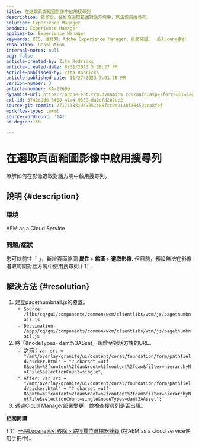 ```yaml
---
title: 在選取頁面縮圖影像中啟用搜尋列
description: 依預設，在影像選取範圍對話方塊中，無法使用搜尋列。
solution: Experience Manager
product: Experience Manager
applies-to: Experience Manager
keywords: KCS、搜尋列、Adobe Experience Manager、頁面縮圖、一般lucene索引
resolution: Resolution
internal-notes: null
bug: false
article-created-by: Zita Rodricks
article-created-date: 8/31/2023 5:28:27 PM
article-published-by: Zita Rodricks
article-published-date: 11/27/2023 7:01:26 PM
version-number: 3
article-number: KA-22690
dynamics-url: https://adobe-ent.crm.dynamics.com/main.aspx?forceUCI=1&pagetype=entityrecord&etn=knowledgearticle&id=ec0c2ac5-2348-ee11-be6d-6045bd0061cb
exl-id: 3742c9d0-3410-41a4-9358-da2cfd2b2ec2
source-git-commit: 2717138819a9851c08fcc0a013bf38450aca8fef
workflow-type: tm+mt
source-wordcount: '141'
ht-degree: 6%

---
```


# 在選取頁面縮圖影像中啟用搜尋列


瞭解如何在影像選取對話方塊中啟用搜尋列。

## 說明 {#description}


### 環境

AEM as a Cloud Service

### 問題/症狀

您可以前往「 」，新增頁面縮圖 <b>屬性</b> `>`  <b>縮圖</b> `>`  <b>選取影像</b>. 但目前，預設無法在影像選取範圍對話方塊中使用搜尋列 `[` 1`]` .






## 解決方法 {#resolution}


1. 建立pagethumbnail.js的覆蓋。
   - `Source: /libs/cq/gui/components/common/wcm/clientlibs/wcm/js/pagethumbnail.js`
   - `Destination: /apps/cq/gui/components/common/wcm/clientlibs/wcm/js/pagethumbnail.js`
2. 將「&amp;nodeTypes=dam%3ASset」新增至對話方塊的URL。
   - 之前：`var src = "/mnt/overlay/granite/ui/content/coral/foundation/form/pathfield/picker.html" + "?_charset_=utf-8&path=%2fcontent%2fdam&root=%2fcontent%2fdam&filter=hierarchyNotFile&selectionCount=single";`
   - `After: var src = "/mnt/overlay/granite/ui/content/coral/foundation/form/pathfield/picker.html" + "?_charset_=utf-8&path=%2fcontent%2fdam&root=%2fcontent%2fdam&filter=hierarchyNotFile&selectionCount=single&nodeTypes=dam%3AAsset";`
3. 透過Cloud Manager部署變更，並檢查搜尋列是否出現。




<b>相關閱讀</b>

`[` 1`]`  [一般Lucene索引移除 `>`  路徑欄位選擇器搜尋](https://experienceleague.adobe.com/docs/experience-manager-cloud-service/content/operations/removal-generic-lucene-index.html?lang=en#author-instance) (在AEM as a cloud service使用手冊中)。

